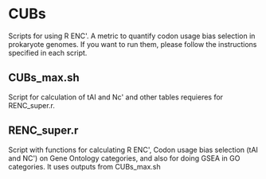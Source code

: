 # CUBs

Scripts for using R ENC'. A metric to quantify codon usage bias selection in prokaryote genomes. If you want to run them, please follow the instructions specified in each script.

## CUBs_max.sh
Script for calculation of tAI and Nc' and other tables requieres for RENC_super.r.

## RENC_super.r
Script with functions for calculating R ENC', Codon usage bias selection (tAI and NC') on Gene Ontology categories, and also for doing GSEA in GO categories. It uses outputs from CUBs_max.sh
